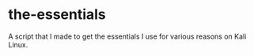 # the-essentials
A script that I made to get the essentials I use for various reasons on Kali Linux.
